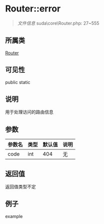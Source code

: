 # Router::error

> *文件信息* suda\core\Router.php: 27~555
## 所属类 

[Router](../Router.md)

## 可见性

  public  static
## 说明

用于处理访问的路由信息

## 参数

| 参数名 | 类型 | 默认值 | 说明 |
|--------|-----|-------|-------|
| code |  int | 404 | 无 |

## 返回值
返回值类型不定

## 例子

example